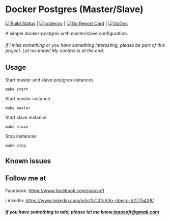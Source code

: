 Docker Postgres (Master/Slave)
==============================

[![Build Status](https://travis-ci.org/joaosoft/docker-postgres.svg?branch=master)](https://travis-ci.org/joaosoft/docker-postgres) | [![codecov](https://codecov.io/gh/joaosoft/docker-postgres/branch/master/graph/badge.svg)](https://codecov.io/gh/joaosoft/docker-postgres) | [![Go Report Card](https://goreportcard.com/badge/github.com/joaosoft/docker-postgres)](https://goreportcard.com/report/github.com/joaosoft/docker-postgres) | [![GoDoc](https://godoc.org/github.com/joaosoft/docker-postgres?status.svg)](https://godoc.org/github.com/joaosoft/docker-postgres)

A simple docker-postgres with master/slave configuration.

###### If i miss something or you have something interesting, please be part of this project. Let me know! My contact is at the end.

## Usage 
Start master and slave postgres instances
```
make start
```

Start master instance
```
make master
```

Start slave instance
```
make slave
```

Stop instances
```
make stop
```

## Known issues

## Follow me at
Facebook: https://www.facebook.com/joaosoft

LinkedIn: https://www.linkedin.com/in/jo%C3%A3o-ribeiro-b2775438/

##### If you have something to add, please let me know joaosoft@gmail.com
